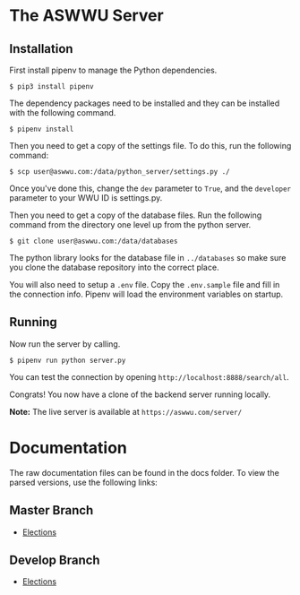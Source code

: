 # The ASWWU Server
## Installation
First install pipenv to manage the Python dependencies.
```
$ pip3 install pipenv
```

The dependency packages need to be installed and they can be installed with the following command.
```
$ pipenv install
```

Then you need to get a copy of the settings file. To do this, run the following command:
```
$ scp user@aswwu.com:/data/python_server/settings.py ./
```
Once you've done this, change the `dev` parameter to `True`, and the `developer` parameter to your WWU ID is
settings.py.

Then you need to get a copy of the database files. Run the following command from the directory one level up from the
python server.
```
$ git clone user@aswwu.com:/data/databases
```
The python library looks for the database file in `../databases` so make sure you clone the database repository into
the correct place.

You will also need to setup a `.env` file. Copy the `.env.sample` file and fill in the connection info. Pipenv will 
load the environment variables on startup.

## Running

Now run the server by calling.
```
$ pipenv run python server.py
```
You can test the connection by opening `http://localhost:8888/search/all`.

Congrats! You now have a clone of the backend server running locally.

**Note:** The live server is available at `https://aswwu.com/server/`

# Documentation
The raw documentation files can be found in the docs folder. To view the parsed versions, use the following links:

## Master Branch
- [Elections](https://docs.aswwu.com?url=https://raw.githubusercontent.com/ASWWU-Web/python_server/master/docs/elections.yml)

## Develop Branch
- [Elections](https://docs.aswwu.com?url=https://raw.githubusercontent.com/ASWWU-Web/python_server/develop/docs/elections.yml)
